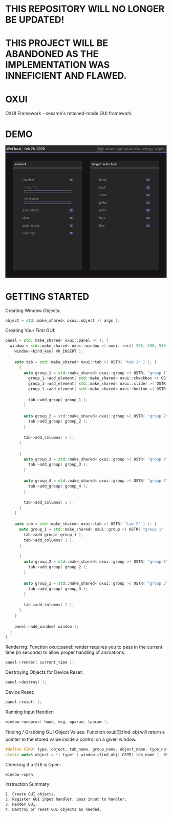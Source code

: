 # THIS REPOSITORY WILL NO LONGER BE UPDATED!
# THIS PROJECT WILL BE ABANDONED AS THE IMPLEMENTATION WAS INNEFICIENT AND FLAWED.

# OXUI
OXUI Framework - sesame's retained-mode GUI framework

# DEMO
![](demo.png)

# GETTING STARTED

Creating Window Objects:
```cpp
object = std::make_shared< oxui::object >( args );
```

Creating Your First GUI:
```cpp
panel = std::make_shared< oxui::panel >( ); {
  window = std::make_shared< oxui::window >( oxui::rect( 200, 200, 550, 425 ), OSTR( "title" ) ); {
    window->bind_key( VK_INSERT );

    auto tab = std::make_shared< oxui::tab >( OSTR( "tab 1" ) ); {
      {
        auto group_1 = std::make_shared< oxui::group >( OSTR( "group 1" ) ); {
          group_1->add_element( std::make_shared< oxui::checkbox >( OSTR( "checkbox" ) ) );
          group_1->add_element( std::make_shared< oxui::slider >( OSTR( "slider" ), 0.0, 0.0, 100.0 ) );
          group_1->add_element( std::make_shared< oxui::button >( OSTR( "button" ), [ & ] ( ) { std::exit( 0 ); } ) );
        
          tab->add_group( group_1 );
        }
      
        auto group_2 = std::make_shared< oxui::group >( OSTR( "group 2" ) ); {
          tab->add_group( group_2 );
        }
      
        tab->add_columns( 2 );
      }
      
      {
        auto group_3 = std::make_shared< oxui::group >( OSTR( "group 3" ) ); {
          tab->add_group( group_3 );
        }
      
        auto group_4 = std::make_shared< oxui::group >( OSTR( "group 4" ) ); {
          tab->add_group( group_4 );
        }
      
        tab->add_columns( 2 );
      }
    }
    
    auto tab = std::make_shared< oxui::tab >( OSTR( "tab 2" ) ); {
      auto group_1 = std::make_shared< oxui::group >( OSTR( "group 1" ) ); {
        tab->add_group( group_1 );
        tab->add_columns( 1 );
      }
      
      {
        auto group_2 = std::make_shared< oxui::group >( OSTR( "group 2" ) ); {
          tab->add_group( group_2 );
        }
      
        auto group_3 = std::make_shared< oxui::group >( OSTR( "group 3" ) ); {
          tab->add_group( group_3 );
        }
      
        tab->add_columns( 2 );
      }
    }
        
    panel->add_window( window );
  }
}
```

Rendering:
Function oxui::panel::render requires you to pass in the current time (in seconds) to allow proper handling of animations.
```cpp
panel->render( current_time );
```

Destroying Objects for Device Reset:
```cpp
panel->destroy( );
```


Device Reset:
```cpp
panel->reset( );
```

Running Input Handler:
```cpp
window->wndproc( hwnd, msg, wparam, lparam );
```

Finding / Grabbing GUI Object Values:
Function oxui::window::find_obj will return a pointer to the stored value inside a control on a given window.
```cpp
#define FIND( type, object, tab_name, group_name, object_name, type_name ) \
static auto& object = *( type* ) window->find_obj( OSTR( tab_name ), OSTR( group_name ), OSTR( object_name ), type_name )
```

Checking if a GUI is Open:
```cpp
window->open
```

Instruction Summary:
```
1. Create GUI objects.
2. Register GUI input handler, pass input to handler.
3. Render GUI.
4. Destroy or reset GUI objects as needed.
```

